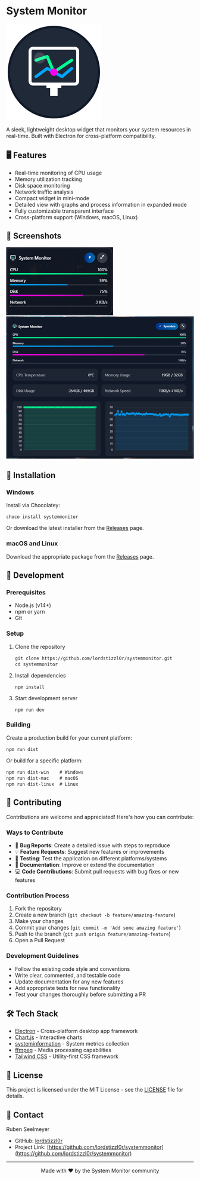 # System Monitor

![System Monitor](icons/png/256x256.png)

A sleek, lightweight desktop widget that monitors your system resources in real-time. Built with Electron for cross-platform compatibility.

## 🖥️ Features

- Real-time monitoring of CPU usage
- Memory utilization tracking
- Disk space monitoring
- Network traffic analysis
- Compact widget in mini-mode
- Detailed view with graphs and process information in expanded mode
- Fully customizable transparent interface
- Cross-platform support (Windows, macOS, Linux)

## 📸 Screenshots

![Mini Widget](docs/screenshots/mini-variant.png)
![Expanded View](docs/screenshots/extended-variant.png)

## 🚀 Installation

### Windows

Install via Chocolatey:

```
choco install systemmonitor
```

Or download the latest installer from the [Releases](https://github.com/lordstizzl0r/systemmonitor/releases) page.

### macOS and Linux

Download the appropriate package from the [Releases](https://github.com/lordstizzl0r/systemmonitor/releases) page.

## 🔧 Development

### Prerequisites

- Node.js (v14+)
- npm or yarn
- Git

### Setup

1. Clone the repository

   ```
   git clone https://github.com/lordstizzl0r/systemmonitor.git
   cd systemmonitor
   ```

2. Install dependencies

   ```
   npm install
   ```

3. Start development server
   ```
   npm run dev
   ```

### Building

Create a production build for your current platform:

```
npm run dist
```

Or build for a specific platform:

```
npm run dist-win    # Windows
npm run dist-mac    # macOS
npm run dist-linux  # Linux
```

## 🤝 Contributing

Contributions are welcome and appreciated! Here's how you can contribute:

### Ways to Contribute

- 🐛 **Bug Reports**: Create a detailed issue with steps to reproduce
- 💡 **Feature Requests**: Suggest new features or improvements
- 🧪 **Testing**: Test the application on different platforms/systems
- 📝 **Documentation**: Improve or extend the documentation
- 💻 **Code Contributions**: Submit pull requests with bug fixes or new features

### Contribution Process

1. Fork the repository
2. Create a new branch (`git checkout -b feature/amazing-feature`)
3. Make your changes
4. Commit your changes (`git commit -m 'Add some amazing feature'`)
5. Push to the branch (`git push origin feature/amazing-feature`)
6. Open a Pull Request

### Development Guidelines

- Follow the existing code style and conventions
- Write clear, commented, and testable code
- Update documentation for any new features
- Add appropriate tests for new functionality
- Test your changes thoroughly before submitting a PR

## 🛠️ Tech Stack

- [Electron](https://www.electronjs.org/) - Cross-platform desktop app framework
- [Chart.js](https://www.chartjs.org/) - Interactive charts
- [systeminformation](https://www.npmjs.com/package/systeminformation) - System metrics collection
- [ffmpeg](https://ffmpeg.org/) - Media processing capabilities
- [Tailwind CSS](https://tailwindcss.com/) - Utility-first CSS framework

## 📄 License

This project is licensed under the MIT License - see the [LICENSE](LICENSE) file for details.

## 👤 Contact

Ruben Seelmeyer

- GitHub: [lordstizzl0r](https://github.com/lordstizzl0r)
- Project Link: [https://github.com/lordstizzl0r/systemmonitor](https://github.com/lordstizzl0r/systemmonitor)

---

<p align="center">
  Made with ❤️ by the System Monitor community
</p>
